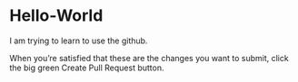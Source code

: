 # Hello-World
I am trying to learn to use the github.





When you’re satisfied that these are the changes you want to submit, click the big green Create Pull Request button.

